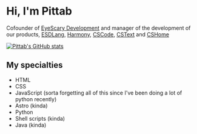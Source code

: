 # Hi, I'm Pittab
Cofounder of [EyeScary Development](https://eyescary.is-a/dev) and manager of the development of our products, [ESDLang](https://eyescary.uk/esdlang), [Harmony](https://eyescary.uk/harmony), [CSCode](https://cscode.pages.dev), [CSText](https://cstext.pages.dev) and [CSHome](https://cshome.pages.dev)

[![Pittab's GitHub stats](https://github-readme-stats.vercel.app/api?username=Pittab&theme=catppuccin_mocha)](https://github.com/Pittab/github-readme-stats)

## My specialties
* HTML
* CSS
* JavaScript (sorta forgetting all of this since I've been doing a lot of python recently)
* Astro (kinda)
* Python
* Shell scripts (kinda)
* Java (kinda)
